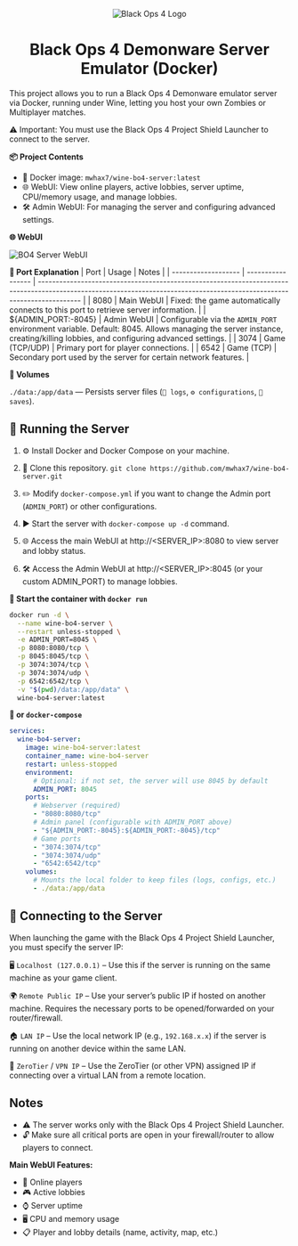 <p align="center">
  <img src="https://i.imgur.com/MvOB1uA.png" alt="Black Ops 4 Logo">
</p>

<h1 align="center">Black Ops 4 Demonware Server Emulator (Docker)</h1>

This project allows you to run a Black Ops 4 Demonware emulator server via Docker, running under Wine, letting you host your own Zombies or Multiplayer matches.

⚠️ Important: You must use the Black Ops 4 Project Shield Launcher to connect to the server.

**📦 Project Contents**
- 🐳 Docker image: `mwhax7/wine-bo4-server:latest`
- 🌐 WebUI: View online players, active lobbies, server uptime, CPU/memory usage, and manage lobbies.
- 🛠️ Admin WebUI: For managing the server and configuring advanced settings.

**🌐 WebUI**

<img src="https://i.imgur.com/wM9p2iM.png" alt="BO4 Server WebUI">

**🔢 Port Explanation**
| Port                | Usage             | Notes                                                                                                                                                                    |
| ------------------- | ----------------- | ------------------------------------------------------------------------------------------------------------------------------------------------------------------------ |
| 8080                | Main WebUI        | Fixed: the game automatically connects to this port to retrieve server information.                                                                                      |
| ${ADMIN_PORT:-8045} | Admin WebUI       | Configurable via the `ADMIN_PORT` environment variable. Default: 8045. Allows managing the server instance, creating/killing lobbies, and configuring advanced settings. |
| 3074                | Game (TCP/UDP)    | Primary port for player connections.                                                                                                                                     |
| 6542                | Game (TCP)        | Secondary port used by the server for certain network features.                                                                                                          |

**💾 Volumes**

`./data:/app/data` — Persists server files (`📜 logs`, `⚙️ configurations`, `💾 saves`).

## 🚀 Running the Server

1. ⚙️ Install Docker and Docker Compose on your machine.

2. 📂 Clone this repository. `git clone https://github.com/mwhax7/wine-bo4-server.git`

4. ✏️ Modify `docker-compose.yml` if you want to change the Admin port (`ADMIN_PORT`) or other configurations.

5. ▶️ Start the server with `docker-compose up -d` command.

6. 🌐 Access the main WebUI at http://<SERVER_IP>:8080
 to view server and lobby status.

7. 🛠️ Access the Admin WebUI at http://<SERVER_IP>:8045
 (or your custom ADMIN_PORT) to manage lobbies.

**🐳 Start the container with `docker run`**

```sh
docker run -d \
  --name wine-bo4-server \
  --restart unless-stopped \
  -e ADMIN_PORT=8045 \
  -p 8080:8080/tcp \
  -p 8045:8045/tcp \
  -p 3074:3074/tcp \
  -p 3074:3074/udp \
  -p 6542:6542/tcp \
  -v "$(pwd)/data:/app/data" \
  wine-bo4-server:latest
```

**🐙 or `docker-compose`**

```yaml
services:
  wine-bo4-server:
    image: wine-bo4-server:latest
    container_name: wine-bo4-server
    restart: unless-stopped
    environment:
      # Optional: if not set, the server will use 8045 by default
      ADMIN_PORT: 8045
    ports:
      # Webserver (required)
      - "8080:8080/tcp"
      # Admin panel (configurable with ADMIN_PORT above)
      - "${ADMIN_PORT:-8045}:${ADMIN_PORT:-8045}/tcp"
      # Game ports
      - "3074:3074/tcp"
      - "3074:3074/udp"
      - "6542:6542/tcp"
    volumes:
      # Mounts the local folder to keep files (logs, configs, etc.)
      - ./data:/app/data
```

## 🔌 Connecting to the Server

When launching the game with the Black Ops 4 Project Shield Launcher, you must specify the server IP:

🖥️ `Localhost (127.0.0.1)` – Use this if the server is running on the same machine as your game client.

🌍 `Remote Public IP` – Use your server’s public IP if hosted on another machine. Requires the necessary ports to be opened/forwarded on your router/firewall.

🏠 `LAN IP` – Use the local network IP (e.g., `192.168.x.x`) if the server is running on another device within the same LAN.

🔗 `ZeroTier` / `VPN IP` – Use the ZeroTier (or other VPN) assigned IP if connecting over a virtual LAN from a remote location.

## Notes
- ⚠️ The server works only with the Black Ops 4 Project Shield Launcher.
- 🔓 Make sure all critical ports are open in your firewall/router to allow players to connect.

**Main WebUI Features:**
- 👥 Online players
- 🎮 Active lobbies
- ⌚ Server uptime
- 🖥️ CPU and memory usage
- 📋 Player and lobby details (name, activity, map, etc.)
